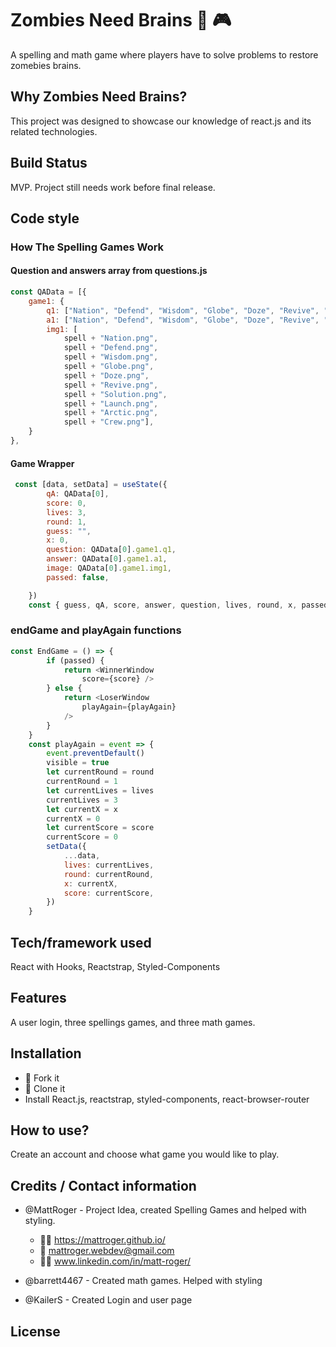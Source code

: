 # Zombies Need Brains :bust_in_silhouette: :video_game:
A spelling and math game where players have to solve problems to restore zomebies brains.

## Why Zombies Need Brains?
This project was designed to showcase our knowledge of react.js and its related technologies. 

## Build Status
MVP. Project still needs work before final release.

## Code style
### How The Spelling Games Work
#### Question and answers array from questions.js
```javascript
const QAData = [{
    game1: {
        q1: ["Nation", "Defend", "Wisdom", "Globe", "Doze", "Revive", "Solution", "Launch", "Arctic", "Crew"],
        a1: ["Nation", "Defend", "Wisdom", "Globe", "Doze", "Revive", "Solution", "Launch", "Arctic", "Crew"],
        img1: [
            spell + "Nation.png",
            spell + "Defend.png",
            spell + "Wisdom.png",
            spell + "Globe.png",
            spell + "Doze.png",
            spell + "Revive.png",
            spell + "Solution.png",
            spell + "Launch.png",
            spell + "Arctic.png",
            spell + "Crew.png"],
    }
},
```
#### Game Wrapper
```javascript
 const [data, setData] = useState({
        qA: QAData[0],
        score: 0,
        lives: 3,
        round: 1,
        guess: "",
        x: 0,
        question: QAData[0].game1.q1,
        answer: QAData[0].game1.a1,
        image: QAData[0].game1.img1,
        passed: false,

    })
    const { guess, qA, score, answer, question, lives, round, x, passed,image } = data;    
```
### endGame and playAgain functions
```javascript
const EndGame = () => {
        if (passed) {
            return <WinnerWindow
                score={score} />
        } else {
            return <LoserWindow
                playAgain={playAgain}
            />
        }
    }
    const playAgain = event => {
        event.preventDefault()
        visible = true
        let currentRound = round
        currentRound = 1
        let currentLives = lives
        currentLives = 3
        let currentX = x
        currentX = 0
        let currentScore = score
        currentScore = 0
        setData({
            ...data,
            lives: currentLives,
            round: currentRound,
            x: currentX,
            score: currentScore,
        })
    }
```

## Tech/framework used
React with Hooks, Reactstrap, Styled-Components

## Features
A user login, three spellings games, and three math games.

## Installation
* :trident: Fork it
* :sheep: Clone it
* Install React.js, reactstrap, styled-components, react-browser-router

## How to use?
Create an account and choose what game you would like to play.

## Credits / Contact information
* @MattRoger - Project Idea, created Spelling Games and helped with styling.
  * :man_office_worker: https://mattroger.github.io/
  * :e-mail: mattroger.webdev@gmail.com
  * :man_office_worker: www.linkedin.com/in/matt-roger/
  
  
* @barrett4467 - Created math games. Helped with styling
* @KailerS - Created Login and user page

## License
